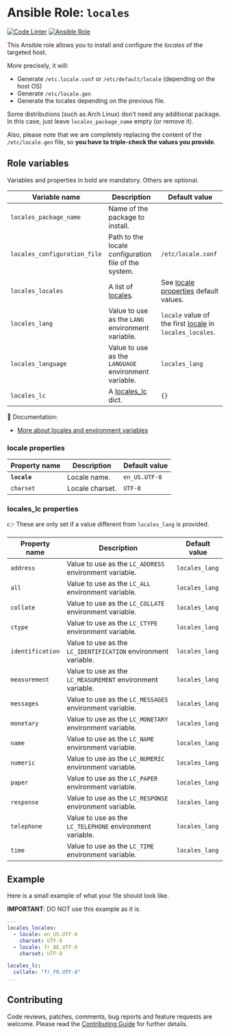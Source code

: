 # Ansible Role: `locales`

[![Code Linter](https://github.com/Frzk/ansible-role-locales/actions/workflows/linter.yml/badge.svg?branch=main)](https://github.com/Frzk/ansible-role-locales/actions/workflows/linter.yml)
[![Ansible Role](https://img.shields.io/ansible/role/d/55359?color=2997FF&label=Ansible%20Galaxy%20downloads&logo=ansible)](https://galaxy.ansible.com/Frzk/locales)

This Ansible role allows you to install and configure the *locales* of the targeted host.

More precisely, it will:
- Generate `/etc.locale.conf` or `/etc/default/locale` (depending on the host OS)
- Generate `/etc/locale.gen`
- Generate the locales depending on the previous file.

Some distributions (such as Arch Linux) don't need any additional package. In this case, just leave `locales_package_name` empty (or remove it).

Also, please note that we are completely replacing the content of the `/etc/locale.gen` file, so **you have to triple-check the values you provide**.

## Role variables

Variables and properties in bold are mandatory. Others are optional.

| Variable name                | Description                                          | Default value                                                                  |
| ---------------------------- | ---------------------------------------------------- | ------------------------------------------------------------------------------ |
| `locales_package_name`       | Name of the package to install.                      |                                                                                |
| `locales_configuration_file` | Path to the locale configuration file of the system. | `/etc/locale.conf`                                                             |
| `locales_locales`            | A list of [locales](#locale-properties).             | See [locale properties](#locale-properties) default values.                    |
| `locales_lang`               | Value to use as the `LANG` environment variable.     | `locale` value of the first [locale](#locale-properties) in `locales_locales`. |
| `locales_language`           | Value to use as the `LANGUAGE` environment variable. | `locales_lang`                                                                 |
| `locales_lc`                 | A [locales_lc](#locales_lc-properties) dict.         | `{}`                                                                           |

:green_book: Documentation:

- [More about locales and environment variables](https://www.gnu.org/software/gettext/manual/html_node/Setting-the-POSIX-Locale.html#Setting-the-POSIX-Locale)

### locale properties

| Property name   | Description     | Default value |
| --------------- | --------------- |-------------- |
| **`locale`**    | Locale name.    | `en_US.UTF-8` |
| `charset`       | Locale charset. | `UTF-8`       |

### locales_lc properties

:point_right: These are only set if a value different from `locales_lang` is provided.

| Property  name   | Description                                                   | Default value  |
| ---------------- | ------------------------------------------------------------- | -------------- |
| `address`        | Value to use as the `LC_ADDRESS` environment variable.        | `locales_lang` |
| `all`            | Value to use as the `LC_ALL` environment variable.            | `locales_lang` |
| `collate`        | Value to use as the `LC_COLLATE` environment variable.        | `locales_lang` |
| `ctype`          | Value to use as the `LC_CTYPE` environment variable.          | `locales_lang` |
| `identification` | Value to use as the `LC_IDENTIFICATION` environment variable. | `locales_lang` |
| `measurement`    | Value to use as the `LC_MEASUREMENT` environment variable.    | `locales_lang` |
| `messages`       | Value to use as the `LC_MESSAGES` environment variable.       | `locales_lang` |
| `monetary`       | Value to use as the `LC_MONETARY` environment variable.       | `locales_lang` |
| `name`           | Value to use as the `LC_NAME` environment variable.           | `locales_lang` |
| `numeric`        | Value to use as the `LC_NUMERIC` environment variable.        | `locales_lang` |
| `paper`          | Value to use as the `LC_PAPER` environment variable.          | `locales_lang` |
| `response`       | Value to use as the `LC_RESPONSE` environment variable.       | `locales_lang` |
| `telephone`      | Value to use as the `LC_TELEPHONE` environment variable.      | `locales_lang` |
| `time`           | Value to use as the `LC_TIME` environment variable.           | `locales_lang` |


## Example

Here is a small example of what your file should look like.

**IMPORTANT**: DO NOT use this example as it is.

```yaml
---
locales_locales:
  - locale: en_US.UTF-8
    charset: UTF-8
  - locale: fr_BE.UTF-8
    charset: UTF-8

locales_lc:
  collate: "fr_FR.UTF-8"
...
```


## Contributing

Code reviews, patches, comments, bug reports and feature requests are welcome. Please read the [Contributing Guide](CONTRIBUTING.md) for further details.
